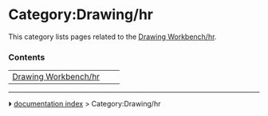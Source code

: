# Category:Drawing/hr
This category lists pages related to the [Drawing Workbench/hr](Drawing_Workbench/hr.md).

### Contents

|     |     |     |
| --- | --- | --- |
| [Drawing Workbench/hr](Drawing_Workbench/hr.md) |



---
⏵ [documentation index](../README.md) > Category:Drawing/hr
